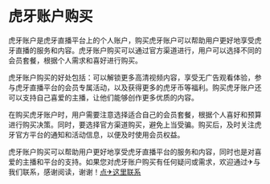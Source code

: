 # 虎牙账户购买

虎牙账户是虎牙直播平台上的个人账户，购买虎牙账户可以帮助用户更好地享受虎牙直播的服务和内容。虎牙账户购买可以通过官方渠道进行，用户可以选择不同的会员套餐，根据个人需求和喜好进行购买。

虎牙账户购买的好处包括：可以解锁更多高清视频内容，享受无广告观看体验，参与虎牙直播平台的会员专属活动，以及获得更多的虎牙币等福利。购买虎牙账户还可以支持自己喜爱的主播，让他们能够创作更多优质的内容。

在购买虎牙账户时，用户需要注意选择适合自己的会员套餐，根据个人喜好和预算进行购买决策。同时，要选择官方渠道购买，避免上当受骗。购买后，及时关注虎牙官方平台的通知和活动信息，以便及时使用会员权益。

虎牙账户购买可以帮助用户更好地享受虎牙直播平台的服务和内容，同时也是对喜爱的主播和平台的支持。如果您对虎牙账户购买有任何疑问或需求，欢迎通过✈与我们联系，感谢阅读，谢谢！[点✈这里联系](https://abc.k02.cc)